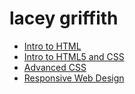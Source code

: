 # lacey griffith

<ul>
    <li><a href="intro_to_html/index.html" target=_blank>Intro to HTML</a></li>
    <li><a href="HTML5_to_intro_CSS/index.html" target=_blank>Intro to HTML5 and CSS</a></li>
    <li><a href="adv_css/index.html" target=_blank>Advanced CSS</a></li>
    <li><a href="responsive_web/index.html" target=_blank>Responsive Web Design</a></li>
</ul>

